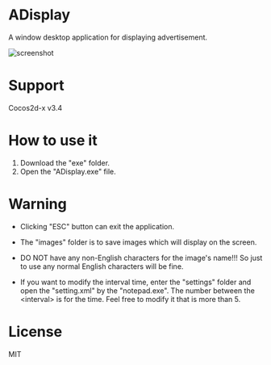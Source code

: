 # ADisplay

A window desktop application for displaying advertisement.

![screenshot](https://github.com/wangdicoder/ADisplay/raw/master/screenshot/example.gif)

# Support

Cocos2d-x v3.4

# How to use it

1. Download the "exe" folder.
2. Open the "ADisplay.exe" file.

# Warning

- Clicking "ESC" button can exit the application.

- The "images" folder is to save images which will display on the screen. 

- DO NOT have any non-English characters for the image's name!!! So just to use any normal English characters will be fine.

- If you want to modify the interval time, enter the "settings" folder and open the "setting.xml" by the "notepad.exe". The number between the &lt;interval> is for the time. Feel free to modify it that is more than 5.

# License

MIT